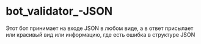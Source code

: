 # bot_validator_-JSON
Этот бот принимает на входе JSON в любом виде, а в ответ присылает или красивый вид или информацию, где есть ошибка в структуре JSON
